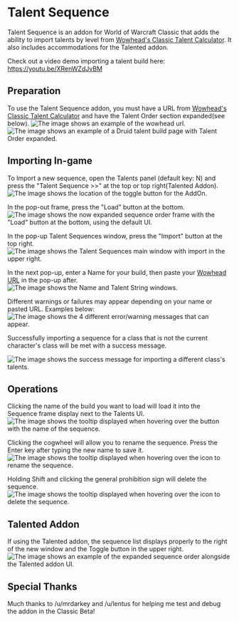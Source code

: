 # Talent Sequence
Talent Sequence is an addon for World of Warcraft Classic that adds the ability to import talents by level from [Wowhead's Classic Talent Calculator](https://www.wowhead.com/classic/talent-calc). It also includes accommodations for the Talented addon.

Check out a video demo importing a talent build here: https://youtu.be/XRenWZdJvBM

## Preparation
To use the Talent Sequence addon, you must have a URL from [Wowhead's Classic Talent Calculator](https://www.wowhead.com/classic/talent-calc) and have the Talent Order section expanded(see below).
![The image shows an example of the wowhead url.](https://i.imgur.com/u3JVNcD.png "Example wowhead url")
![The image shows an example of a Druid talent build page with Talent Order expanded.](https://i.imgur.com/X3XkICy.png "Example talent build page - Talent Order expanded")

## Importing In-game
To Import a new sequence, open the Talents panel (default key: N) and press the "Talent Sequence >>" at the top or top right(Talented Addon).  
![The image shows the location of the toggle button for the AddOn.](https://i.imgur.com/QrSnKp8.png "Toggling main window")

In the pop-out frame, press the "Load" button at the bottom.
![The image shows the now expanded sequence order frame with the "Load" button at the bottom, using the default UI.](https://i.imgur.com/7bdd6NG.png "Sequence Order Display (default UI)")

In the pop-up Talent Sequences window, press the "Import" button at the top right.
![The image shows the Talent Sequences main window with import in the upper right.](https://i.imgur.com/dXG9H09.png "Talent Sequence main window")

In the next pop-up, enter a Name for your build, then paste your [Wowhead URL](https://www.wowhead.com/classic/talent-calc) in the pop-up after.
![The image shows the Name and Talent String windows.](https://i.imgur.com/0sMDDEf.png "Name and Talent String prompts")

Different warnings or failures may appear depending on your name or pasted URL. Examples below:
![The image shows the 4 different error/warning messages that can appear.](https://i.imgur.com/bD1He5A.png "Error/Warning Examples")

Successfully importing a sequence for a class that is not the current character's class will be met with a success message.

![The image shows the success message for importing a different class's talents.](https://i.imgur.com/IFCHm2t.png "Success message")

## Operations
Clicking the name of the build you want to load will load it into the Sequence frame display next to the Talents UI.
![The image shows the tooltip displayed when hovering over the button with the name of the sequence.](https://i.imgur.com/DzanI3I.png "Load Sequence tooltip")

Clicking the cogwheel will allow you to rename the sequence.  Press the Enter key after typing the new name to save it.  
![The image shows the tooltip displayed when hovering over the icon to rename the sequence.](https://i.imgur.com/bU08J6H.png "Rename icon")

Holding Shift and clicking the general prohibition sign will delete the sequence.  
![The image shows the tooltip displayed when hovering over the icon to delete the sequence.](https://i.imgur.com/E43AAIe.png "Delete icon")

## Talented Addon
If using the Talented addon, the sequence list displays properly to the right of the new window and the Toggle button in the upper right.
![The image shows an example of the expanded sequence order alongside the Talented addon UI.](https://i.imgur.com/fdDkc7c.png "Sequence Order Display (Talented UI)")

## Special Thanks
Much thanks to /u/mrdarkey and /u/lentus for helping me test and debug the addon in the Classic Beta!